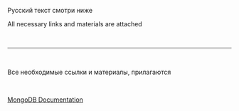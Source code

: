 Русский текст смотри ниже

All necessary links and materials are attached

<br/><hr/><br/>

Все необходимые ссылки и материалы, прилагаются


<br/>


<a target="_blank" href="https://www.mongodb.com/docs/manual/">MongoDB Documentation</a>